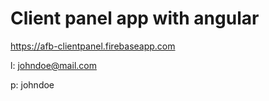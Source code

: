 # Client panel app with angular

https://afb-clientpanel.firebaseapp.com

l: johndoe@mail.com

p: johndoe
